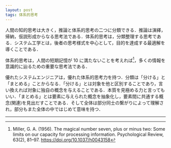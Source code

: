 ```yaml
---
layout: post
tags: 体系的思考
---
```


人間の知的思考は大きく，推論と体系的思考の二つに分類できる．推論は演繹，帰納，仮説形成からなる思考法である．体系的思考は，分類整理する思考である．システム工学とは，後者の思考様式を中心として，目的を達成する最適解を導くことである．

体系的思考は，人間の短期記憶が 10 に満たないことを考えれば[^1]，多くの情報を意識的に辿るための重要な思考法である．

優れたシステムエンジニアは，優れた体系的思考力を持つ．分類は「分ける」と「まとめる」ことからなる．「分ける」とは対象を他と区別することであり，言い換えれば対象に独自の概念を与えることである．本質を見極める力と言ってもいい．「まとめる」とは要素に与えられた概念を抽象化し，要素間に共通する概念(関連)を見出だすことである．そして全体は部分同士の繋がりによって理解され，部分もまた全体の中ではじめて意味を持つ．

---
[^1]: Miller, G. A. (1956). The magical number seven, plus or minus two: Some limits on our capacity for processing information. Psychological Review, 63(2), 81–97. https://doi.org/10.1037/h0043158